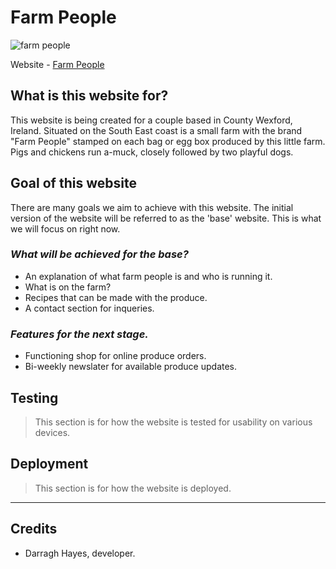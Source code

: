 # Farm People

![farm people](/assets/images/readme/am-i-responsive.png)

Website - [Farm People](https://dazhaze.github.io/Farm-People/)

## What is this website for?

This website is being created for a couple based in County Wexford, Ireland. Situated on the South East coast is a small farm with the brand "Farm People" stamped on each bag or egg box produced by this little farm. Pigs and chickens run a-muck, closely followed by two playful dogs.

## Goal of this website

There are many goals we aim to achieve with this website. The initial version of the website will be referred to as the 'base' website. This is what we will focus on right now.

### *What will be achieved for the base?*
* An explanation of what farm people is and who is running it.
* What is on the farm?
* Recipes that can be made with the produce.
* A contact section for inqueries.

### *Features for the next stage.*
* Functioning shop for online produce orders.
* Bi-weekly newslater for available produce updates.

## Testing

> This section is for how the website is tested for usability on various devices.

## Deployment

> This section is for how the website is deployed.

___

## Credits

* Darragh Hayes, developer.